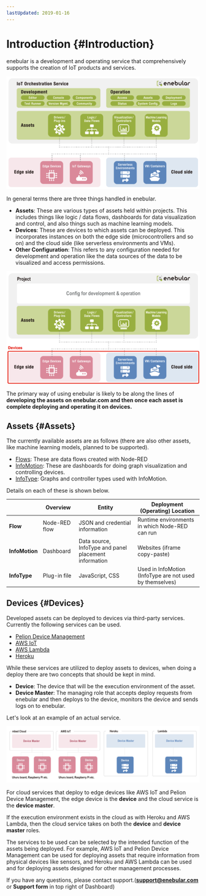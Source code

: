 ```yaml
---
lastUpdated: 2019-01-16
---
```


# Introduction {#Introduction}

enebular is a development and operating service that comprehensively supports the creation of IoT products and services.

![overview](./../img/Introduction/overview.png)

In general terms there are three things handled in enebular.

- **Assets**: These are various types of assets held within projects. This includes things like logic / data flows, dashboards for data visualization and control, and also things such as machine learning models.
- **Devices**: These are devices to which assets can be deployed. This incorporates instances on both the edge side (microcontrollers and so on) and the cloud side (like serverless environments and VMs).
- **Other Configuration**: This refers to any configuration needed for development and operation like the data sources of the data to be visualized and access permissions.

![devices](./../img/Introduction/devices.png)

The primary way of using enebular is likely to be along the lines of **developing the assets on enebular.com and then once each asset is complete deploying and operating it on devices.**

## Assets {#Assets}

The currently available assets are as follows (there are also other assets, like machine learning models, planned to be supported).

- [Flows](Flows/Introduction.md): These are data flows created with Node-RED
- [InfoMotion](InfoMotion/Introduction.md): These are dashboards for doing graph visualization and controlling devices.
- [InfoType](InfoMotion/InfoTypeIntroduction.md): Graphs and controller types used with InfoMotion.

Details on each of these is shown below.

|  | Overview | Entity | Deployment (Operating) Location |
| --- | --- | --- | --- |
| **Flow** | Node-RED flow | JSON and credential information | Runtime environments in which Node-RED can run |
| **InfoMotion** | Dashboard | Data source, InfoType and panel placement information | Websites (iframe copy-paste) |
| **InfoType** | Plug-in file |  JavaScript, CSS | Used in InfoMotion (InfoType are not used by themselves) |

## Devices {#Devices}

Developed assets can be deployed to devices via third-party services. Currently the following services can be used.

- [Pelion Device Management](https://cloud.mbed.com/)
- [AWS IoT](https://aws.amazon.com/iot/)
- [AWS Lambda](https://aws.amazon.com/lambda/)
- [Heroku](https://www.heroku.com/home)

While these services are utilized to deploy assets to devices, when doing a deploy there are two concepts that should be kept in mind.

- **Device**: The device that will be the execution environment of the asset.
- **Device Master**: The managing role that accepts deploy requests from enebular and then deploys to the device, monitors the device and sends logs on to enebular.

Let's look at an example of an actual service.

![example](./../img/Introduction/example.png)

For cloud services that deploy to edge devices like AWS IoT and Pelion Device Management, the edge device is the **device** and the cloud service is the **device master**.

If the execution environment exists in the cloud as with Heroku and AWS Lambda, then the cloud service takes on both the **device** and **device master** roles.

The services to be used can be selected by the intended function of the assets being deployed. For example, AWS IoT and Pelion Device Management can be used for deploying assets that require information from physical devices like sensors, and Heroku and AWS Lambda can be used and for deploying assets designed for other management processes.


If you have any questions, please contact support.(**support@enebular.com** or **Support form** in top right of Dashboard)